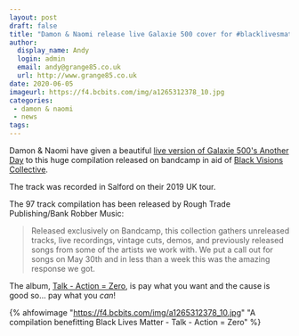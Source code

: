 ```yaml
---
layout: post
draft: false
title: "Damon & Naomi release live Galaxie 500 cover for #blacklivesmatter compilation"
author: 
  display_name: Andy
  login: admin
  email: andy@grange85.co.uk
  url: http://www.grange85.co.uk
date: 2020-06-05
imageurl: https://f4.bcbits.com/img/a1265312378_10.jpg
categories:
 - damon & naomi
 - news
tags:
---
```

Damon & Naomi have given a beautiful [live version of Galaxie 500's Another Day](https://roughtradepublishing.bandcamp.com/track/damon-and-naomi-another-day-galaxie-500-cover) to this huge compilation released on bandcamp in aid of [Black Visions Collective](https://www.blackvisionsmn.org/).

The track was recorded in Salford on their 2019 UK tour.

The 97 track compilation has been released by Rough Trade Publishing/Bank Robber Music:

> Released exclusively on Bandcamp, this collection gathers unreleased tracks, live recordings, vintage cuts, demos, and previously released songs from some of the artists we work with. We put a call out for songs on May 30th and in less than a week this was the amazing response we got.

The album, [Talk - Action = Zero](https://roughtradepublishing.bandcamp.com/album/talk-action-zero-a-compilation-benefitting-black-lives-matter), is pay what you want and the cause is good so... pay what you *can*!

{% ahfowimage "https://f4.bcbits.com/img/a1265312378_10.jpg" "A compilation benefitting Black Lives Matter - Talk - Action = Zero" %}
